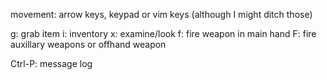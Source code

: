 movement: arrow keys, keypad or vim keys (although I might ditch those)

g: grab item
i: inventory
x: examine/look
f: fire weapon in main hand
F: fire auxillary weapons or offhand weapon

Ctrl-P: message log